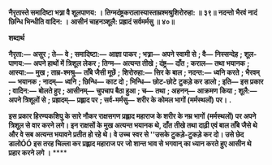 **नैरृतास्ते समादिष्टा भत्र्रा वै शूलपाणय: ।** **तिग्मदंष्ट्रकरालास्यास्ताम्रश्मश्रुशिरोरुहा: ॥ ३९॥** **नदन्तो भैरवं नादं छिन्धि भिन्धीति वादिन: ।** **आसीनं चाहनञ्शूलै: प्रह्रादं सर्वमर्मसु ॥ ४०॥** 

**शब्दार्थ** 

**नैरृता:—** **असुर** **; ते—** **वे** **; समादिष्टा:—** **आज्ञा पाकर** **; भत्र्रा—** **अपने स्वामी से** **; वै—** **निस्सन्देह** **; शूल-पाणय:—** **अपने हाथों में** **त्रिशूल लेकर** **; तिग्म—** **अत्यन्त तीखे** **; दंष्ट्र—** **दाँत** **; कराल—** **तथा भयानक** **; आस्या:—** **मुख** **; ताम्र-श्मश्रु—** **ताँबे जैसी मूछें** **;** **शिरोरुहा:—** **सिर के बाल** **; नदन्त:—** **ध्वनि करते** **; भैरवम्—** **भयानक** **; नादम्—** **ध्वनि** **; छिन्धि—** **काट दो** **; भिन्धि—** **छोट-छोटे** **टुकड़े कर डालो** **; इति—** **इस प्रकार** **; वादिन:—** **बोलते हुए** **; आसीनम्—** **चुपचाप बैठा हुआ** **; च—** **तथा** **; अहनन्—** **आक्रमण** **किया** **; शूलै:—** **अपने त्रिशूलों से** **; प्रह्रादम्—** **प्रह्लाद पर** **; सर्व-मर्मसु—** **शरीर के कोमल भागों (मर्मस्थलों) पर।** **.** 

**इस प्रकार हिरण्यकशिपु के सारे नौकर राक्षसगण प्रह्लाद महाराज के शरीर के नम्र भागों** **(मर्मस्थलों) पर अपने त्रिशूल से वार करने लगे। इन राक्षसों के मुख अत्यन्त भयानक थे, दाँत** **तीखे तथा दाढ़ी एवं बाल ताँबे जैसे थे और वे सब अत्यन्त भयावने प्रतीत हो रहे थे। वे उच्च** **स्वर से ''उसके टुकड़े-टुकड़े कर दो। उसे छेद डालोÓÓ इस तरह चिल्ला कर प्रह्लाद महाराज पर** **जो शान्त भाव से भगवान् का ध्यान करते हुए आसीन थे प्रहार करने लगे ।** **** 